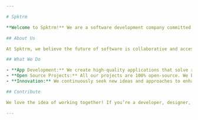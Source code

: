 ```yaml
---

# Spktrm

**Welcome to Spktrm!** We are a software development company committed to open-source, where innovation, transparency, and collaboration drive everything we do.

## About Us

At Spktrm, we believe the future of software is collaborative and accessible to everyone. Our projects are built with an open-source philosophy, allowing anyone to study, modify, and improve our solutions. We are passionate about technology and dedicated to contributing to a global developer community.

## What We Do

- **App Development:** We create high-quality applications that solve real-world problems and are accessible to all.
- **Open Source Projects:** All our projects are 100% open-source. We believe in transparency and the power of collaborative development.
- **Innovation:** We continuously seek new ideas and approaches to enhance user experience and project efficiency.

## Contribute

We love the idea of working together! If you’re a developer, designer, or just someone interested in technology, feel free to contribute to our projects. Check out our repositories and see how you can be a part of Spktrm.

---
```

